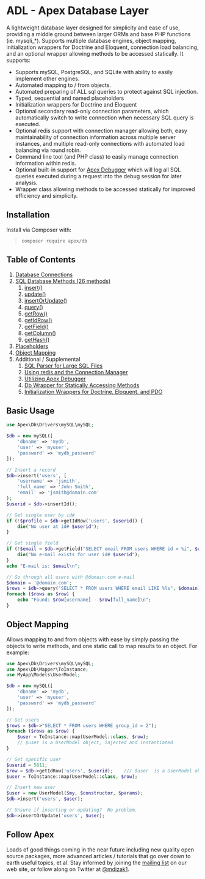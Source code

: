 
# ADL - Apex Database Layer

A lightweight database layer designed for simplicity and ease of use, providing a middle ground between larger ORMs and base PHP functions (ie. mysqli_*).  Supports multiple database engines, object mapping, initialization wrappers for Doctrine and Eloquent, connection load balancing, and an optional wrapper allowing methods to be accessed statically.  It supports:

* Supports mySQL, PostgreSQL, and SQLite with ability to easily implement other engines.
* Automated mapping to / from objects.
* Automated preparing of ALL sql queries to protect against SQL injection.
* Typed, sequential and named placeholders
* Initialization wrappers for Doctrine and Eloquent
* Optional secondary read-only connection parameters, which automatically switch to write connection when necessary SQL query is executed.
* Optional redis support with connection manager allowing both, easy maintainability of connection information across multiple server instances, and multiple read-only connections with automated load balancing via round robin.
* Command line tool (and PHP class) to easily manage connection information within redis.
* Optional built-in support for [Apex Debugger](https://github.com/apexpl/debugger) which will log all SQL queries executed during a request into the debug session for later analysis.
* Wrapper class allowing methods to be accessed statically for improved efficiency and simplicity.


## Installation

Install via Composer with:

> `composer require apex/db`


## Table of Contents

1. [Database Connections](https://github.com/apexpl/db/blob/master/docs/connections.md)
2. [SQL Database Methods (26 methods)](https://github.com/apexpl/db/blob/master/docs/sql.md)
    1. [insert()](https://github.com/apexpl/db/blob/master/docs/sql/insert.md)
    2. [update()](https://github.com/apexpl/db/blob/master/docs/sql/update.md)
    3. [insertOrUpdate()](https://github.com/apexpl/db/blob/master/docs/sql/insertOrUpdate.md)
    4. [query()](https://github.com/apexpl/db/blob/master/docs/sql/query.md)
    5. [getRow()](https://github.com/apexpl/db/blob/master/docs/sql/getRow.md)
    6. [getIdRow()](https://github.com/apexpl/db/blob/master/docs/sql/getIdRow.md)
    7. [getField()](https://github.com/apexpl/db/blob/master/docs/sql/getField.md)
    8. [getColumn()](https://github.com/apexpl/db/blob/master/docs/sql/getColumn.md)
    9. [getHash()](https://github.com/apexpl/db/blob/master/docs/sql/getHash.md)
3. [Placeholders](https://github.com/apexpl/db/blob/master/docs/placeholders.md)
4. [Object Mapping](https://github.com/apexpl/db/blob/master/docs/object_mapping.md)
5. Additional / Supplemental
    1. [SQL Parser for Large SQL Files](https://github.com/apexpl/db/blob/master/docs/sql_parser.md)
    2. [Using redis and the Connection Manager](https://github.com/apexpl/db/blob/master/docs/connect_mgr.md)
    3. [Utilizing Apex Debugger](https://github.com/apexpl/db/blob/master/docs/debugger.md)
    4. [Db Wrapper for Statically Accessing Methods](https://github.com/apexpl/db/blob/master/docs/static_wrapper.md) 
    5. [Initialization Wrappers for Doctrine, Eloquent, and PDO](https://github.com/apexpl/db/blob/master/docs/wrappers.md)


## Basic Usage

~~~php
use Apex\Db\Drivers\mySQL\mySQL;

$db = new mySQL([
    'dbname' => 'mydb', 
    'user' => 'myuser', 
    'password' => 'mydb_password'
]);

// Insert a record
$db->insert('users', [
    'username' => 'jsmith', 
    'full_name' => 'John Smith', 
    'email' => 'jsmith@domain.com'
);
$userid = $db->insertId();

// Get single user by id#
if (!$profile = $db->getIdRow('users', $userid)) { 
    die("No user at id# $userid");
}

// Get single field
if (!$email = $db->getField("SELECT email FROM users WHERE id = %i", $userid)) { 
    die("No e-mail exists for user id# $userid");
}
echo "E-mail is: $email\n";

// Go through all users with @domain.com e-mail
$domain = '@domain.com';
$rows = $db->query("SELECT * FROM users WHERE email LIKE %ls", $domain);
foreach ($rows as $row) { 
    echo "Found: $row[username] - $row[full_name]\n";
}
~~~


## Object Mapping

Allows mapping to and from objects with ease by simply passing the objects to write methods, and one static call to map results to an object.  For example:

~~~php
use Apex\Db\Drivers\mySQL\mySQL;
use Apex\Db\Mapper\ToInstance;
use MyApp\Models\UserModel;

$db = new mySQL([
    'dbname' => 'mydb', 
    'user' => 'myuser', 
    'password' => 'mydb_password'
]);

// Get users
$rows = $db->"SELECT * FROM users WHERE group_id = 2");
foreach ($rows as $row) {
    $user = ToInstance::map(UserModel::class, $row);
    // $user is a UserModel object, injected and instantiated
}

// Get specific user
$userid = 5811;
$row = $db->getIdRow('users', $userid);    /// $user  is a UserModel object
$user = ToInstance::map(UserModel::class, $row);

// Insert new user
$user = new UserModel($my, $constructor, $params);
$db->insert('users', $user);

// Unsure if inserting or updating?  No problem.
$db->insertOrUpdate('users', $user);
~~~


## Follow Apex

Loads of good things coming in the near future including new quality open source packages, more advanced articles / tutorials that go over down to earth useful topics, et al.  Stay informed by joining the <a href="https://apexpl.io/">mailing list</a> on our web site, or follow along on Twitter at <a href="https://twitter.com/mdizak1">@mdizak1</a>.



